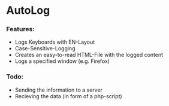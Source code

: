 # AutoLog
### Features:
* Logs Keyboards with EN-Layout
* Case-Sensitive-Logging
* Creates an easy-to-read HTML-File with the logged content
* Logs a specified window (e.g. Firefox)

### Todo:
* Sending the information to a server
* Recieving the data (in form of a php-script)
